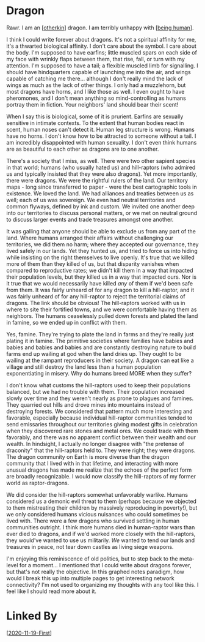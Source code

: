 # Dragon

Rawr.  I am an [[otherkin]] dragon.  I am terribly unhappy with [[being human]].

I think I could write forever about dragons.  It's not a spiritual affinity for me, it's a thwarted biological affinity.  I don't care about the symbol.  I care about the body.  I'm supposed to have earfins; little muscled spars on each side of my face with wrinkly flaps between them, that rise, fall, or turn with my attention.  I'm supposed to have a tail; a flexible muscled limb for signalling.  I should have hindquarters capable of launching me into the air, and wings capable of catching me there... although I don't really mind the lack of wings as much as the lack of other things.  I only had a muzzlehorn, but most dragons have horns, and I like those as well.  I even ought to have pheromones, and I don't mean anything so mind-controlling as humans portray them in fiction.  Your neighbors' land should bear their scent!

When I say this is biological, some of it is prurient.  Earfins are sexually sensitive in intimate contexts.  To the extent that human bodies react in scent, human noses can't detect it.  Human leg structure is wrong.  Humans have no horns.  I don't know how to be attracted to someone without a tail.  I am incredibly disappointed with human sexuality.  I don't even think humans are as beautiful to each other as dragons are to one another.

There's a society that I miss, as well.  There were two other sapient species in that world; humans (who usually hated us) and hill-raptors (who admired us and typically insisted that they were also dragons).  Yet more importantly, there were dragons.  We were the rightful rulers of the land.  Our territory maps - long since transferred to paper - were the best cartographic tools in existence.  We loved the land.  We had alliances and treaties between us as well; each of us was sovereign.  We even had neutral territories and common flyways, defined by ink and custom.  We invited one another deep into our territories to discuss personal matters, or we met on neutral ground to discuss larger events and trade treasures amongst one another.

It was galling that anyone should be able to exclude us from any part of the land.  Where humans arranged their affairs without challenging our territories, we did them no harm; where they accepted our governance, they lived safely in our lands.  Yet they hunted us, and tried to force us into hiding while insisting on the right themselves to live openly.  It's true that we killed more of them than they killed of us, but that disparity vanishes when compared to reproductive rates; we didn't kill them in a way that impacted their population levels, but they killed us in a way that impacted ours.  Nor is it true that we would necessarily have killed *any* of them if we'd been safe from them.  It was fairly unheard of for any dragon to kill a hill-raptor, and it was fairly unheard of for any hill-raptor to reject the territorial claims of dragons.  The link should be obvious!  The hill-raptors worked with us in where to site their fortified towns, and we were comfortable having them as neighbors.  The humans ceaselessly pulled down forests and plated the land in famine, so we ended up in conflict with them.

Yes, famine.  They're trying to plate the land in farms and they're really just plating it in famine.  The primitive societies where families have babies and babies and babies and babies and are constantly destroying nature to build farms end up wailing at god when the land dries up.  They ought to be wailing at the rampant reproducers in their society.  A dragon can eat like a village and still destroy the land less than a human population exponentiating in misery.  Why do humans breed MORE when they suffer?

I don't know what customs the hill-raptors used to keep their populations balanced, but we had no trouble with them.  Their population increased slowly over time and they weren't nearly as prone to plagues and famines.  They quarried out hills and drove mines into mountains instead of destroying forests.  We considered that pattern much more interesting and favorable, especially because individual hill-raptor communities tended to send emissaries throughout our territories giving modest gifts in celebration when they discovered rare stones and metal ores.  We could trade with them favorably, and there was no apparent conflict between their wealth and our wealth.  In hindsight, I actually no longer disagree with "the pretense of draconity" that the hill-raptors held to.  They were right; they were dragons.  The dragon community on Earth is more diverse than the dragon community that I lived with in that lifetime, and interacting with more unusual dragons has made me realize that the echoes of the perfect form are broadly recognizable.  I would now classify the hill-raptors of my former world as raptor-dragons.

We did consider the hill-raptors somewhat unfavorably warlike.  Humans considered us a demonic evil threat to them (perhaps because we objected to them mistreating their children by massively reproducing in poverty!), but we only considered humans vicious nuisances who could sometimes be lived with.  There were a few dragons who survived settling in human communities outright.  I think more humans died in human-raptor wars than ever died to dragons, and if we'd worked more closely with the hill-raptors, they would've wanted to use us militarily.  *We* wanted to tend our lands and treasures in peace, not tear down castles as living siege weapons.

I'm enjoying this reminiscence of old politics, but to step back to the meta-level for a moment...  I mentioned that I could write about dragons forever, but that's not really the objective.  In this graphed notes paradigm, how would I break this up into multiple pages to get interesting network connectivity?  I'm not used to organizing my thoughts with any tool like this.  I feel like I should read more about it.

# Linked By
[[2020-11-19-First]]

[//begin]: # "Autogenerated link references for markdown compatibility"
[otherkin]: otherkin "Otherkin"
[being human]: being-human "Being Human"
[2020-11-19-First]: 2020-11-19-First "2020-11-19-First"
[//end]: # "Autogenerated link references"